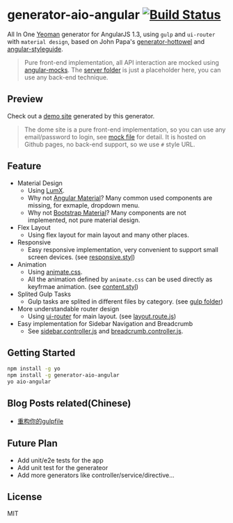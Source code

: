 # generator-aio-angular [![Build Status](https://secure.travis-ci.org/PinkyJie/generator-aio-angular.png?branch=master)](https://travis-ci.org/PinkyJie/generator-aio-angular)

All In One [Yeoman](http://yeoman.io) generator for AngularJS 1.3, using `gulp` and `ui-router` with `material design`, based on John Papa's [generator-hottowel](https://github.com/johnpapa/generator-hottowel) and [angular-styleguide](https://github.com/johnpapa/angular-styleguide).

> Pure front-end implementation, all API interaction are mocked using [angular-mocks](https://docs.angularjs.org/api/ngMock). The [server folder](app/templates/server) is just a placeholder here, you can use any back-end technique. 

## Preview

Check out a [demo site](http://pinkyjie.com/generator-aio-angular/#/) generated by this generator.

> The dome site is a pure front-end implementation, so you can use any email/password to login, see [mock file](app/templates/client/source/test/e2e/mocks/e2e.user.js#L23) for detail. It is hosted on Github pages, no back-end support, so we use `#` style URL.

## Feature

* Material Design
    * Using [LumX](http://ui.lumapps.com/).
    * Why not [Angular Material](https://material.angularjs.org)? Many common used components are missing, for exmaple, dropdown menu.
    * Why not [Bootstrap Material](http://fezvrasta.github.io/bootstrap-material-design/)? Many components are not implemented, not pure material design.
* Flex Layout
    * Using flex layout for main layout and many other places.
* Responsive
    * Easy responsive implementation, very convenient to support small screen devices. (see [responsive.styl](app/templates/client/source/styles/responsive.styl))
* Animation
    * Using [animate.css](https://daneden.github.io/animate.css/).
    * All the animation defined by `animate.css` can be used directly as keyfrmae animation. (see [content.styl](app/templates/client/source/styles/layout/content.styl#L28))
* Splited Gulp Tasks
    * Gulp tasks are splited in different files by category. (see [gulp folder](app/templates/gulp))
* More understandable router design
    * Using [ui-router](https://github.com/angular-ui/ui-router) for main layout. (see [layout.route.js](app/templates/client/source/app/layout/layout.route.js))
* Easy implementation for Sidebar Navigation and Breadcrumb
    * See [sidebar.controller.js](app/templates/client/source/app/layout/sidebar.controller.js) and [breadcrumb.controller.js](app/templates/client/source/app/layout/breadcrumb.controller.js).

## Getting Started

```bash
npm install -g yo
npm install -g generator-aio-angular
yo aio-angular
```

## Blog Posts related(Chinese)
* [重构你的gulpfile](http://pinkyjie.com/2015/03/24/refactor-your-gulpfile/)

## Future Plan
* Add unit/e2e tests for the app
* Add unit test for the generateor
* Add more generators like controller/service/directive...

## License

MIT


